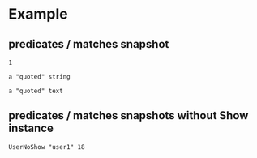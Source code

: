 # Example

## predicates / matches snapshot

```
1
```

```
a "quoted" string
```

```
a "quoted" text
```

## predicates / matches snapshots without Show instance

```
UserNoShow "user1" 18
```
